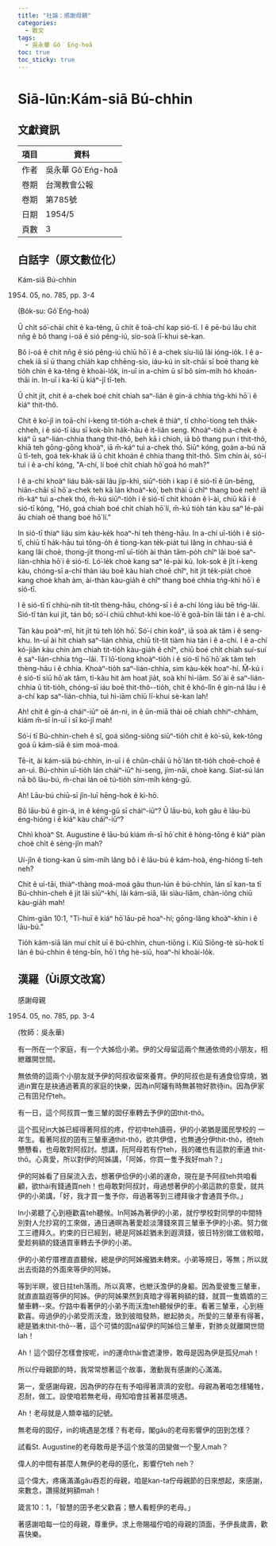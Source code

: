 ```yaml
---
title: "社論：感謝母親"
categories:
  - 散文
tags:
  - 吳永華 Gô͘ Eńg-hoâ
toc: true
toc_sticky: true
---
```


# Siā-lūn:Kám-siā Bú-chhin

## 文獻資訊

| 項目 | 資料 |
|---|---|
| 作者 | 吳永華 Gô͘ Eńg-hoâ |
| 卷期 | 台灣教會公報 |
| 卷期 | 第785號 |
| 日期 | 1954/5 |
| 頁數 | 3 |

## 白話字（原文數位化）

Kám-siā Bú-chhin

1954. 05, no. 785, pp. 3-4

(Bo̍k-su: Gô͘ Eńg-hoâ)

Ū chi̍t só͘-chāi chi̍t ê ka-têng, ū chi̍t ê toā-chí kap sió-tī. I ê pē-bú lâu chit nn̄g ê bô thang i-oá ê sió pêng-iú, sio-soà lī-khui sè-kan.

Bô i-oá ê chit nn̄g ê sió pêng-iú chiū hō͘ i ê a-chek siu-liû lâi ióng-io̍k. I ê a-chek iā sī ū thang chia̍h kap chhēng-sio, iáu-kú in si̍t-chāi sī boē thang kè tio̍h chin ê ka-têng ê khoài-lo̍k, in-uī in a-chím ū sî bô sím-mi̍h hó khoán-thāi in. In-uī i ka-kī ū kiáⁿ-jî tī-teh.

Ū chi̍t ji̍t, chit ê a-chek boé chi̍t chiah saⁿ-lián ê gín-á chhia tńg-khì hō͘ i ê kiáⁿ thit-thô.

Chit ê ko͘-jî in toā-chí í-keng tit-tio̍h a-chek ê thiàⁿ, tī chho͘-tiong teh tha̍k-chheh, i ê sió-tī iáu sī kok-bîn ha̍k-hāu ê it-liân seng. Khoàⁿ-tio̍h a-chek ê kiáⁿ ū saⁿ-lián-chhia thang thit-thô, beh kā i chioh, iā bô thang pun i thit-thô, khiā teh gōng-gōng khoàⁿ, iā m̄-káⁿ tuì a-chek thó. Siūⁿ kóng, goán a-bú nā ū tī-teh, goá tek-khak iā ū chit khoán ê chhia thang thit-thô. Sim chin ài, só͘-í tuì i ê a-chí kóng, "A-chí, lí boé chi̍t chiah hō͘ goá hó mah?"

I ê a-chí khoàⁿ liáu ba̍k-sái lâu ji̍p-khì, siūⁿ-tio̍h i kap i ê sió-tī ê ūn-bēng, hiān-chāi sī hō͘ a-chek teh kā lán khoàⁿ-kò͘, beh thài ū chîⁿ thang boé neh! iā m̄-káⁿ tuì a-chek thó, m̄-kú siūⁿ-tio̍h i ê sió-tī chit khoán ê ì-ài, chiū kā i ê sió-tī kóng, "Hó, goá chiah boé chi̍t chiah hō͘ lí, m̄-kú tio̍h tán kàu saⁿ lé-pài āu chiah oē thang boé hō͘ lí."

In sió-tī thiaⁿ liáu sim kàu-ke̍k hoaⁿ-hí teh thèng-hāu. In a-chí uī-tio̍h i ê sió-tī, chiū tī ha̍k-hāu tuì tông-o̍h ê tiong-kan te̍k-pia̍t tuì lâng ín chhau-siá ê kang lâi choè, thong-ji̍t thong-mî uī-tio̍h ài thàn tām-po̍h chîⁿ lâi boé saⁿ-lián-chhia hō͘ i ê sió-tī. Ló͘-le̍k choè kang saⁿ lé-pài kú. Iok-sok ê ji̍t í-keng kàu, chóng-sī a-chí thàn iáu boē kàu hiah choē chîⁿ, hit ji̍t te̍k-pia̍t choè kang choè khah àm, ài-thàn kàu-gia̍h ê chîⁿ thang boé chhia tńg-khì hō͘ i ê sió-tī.

I ê sió-tī tī chhù-nih ti̍t-ti̍t thèng-hāu, chóng-sī i ê a-chí lóng iáu bē tńg-lâi. Sió-tī tán kui ji̍t, tán bô; só͘-í chiū chhut-khì koe-lō͘ ê goā-bīn lâi tán i ê a-chí.

Tán kàu poàⁿ-mî, hit ji̍t tú teh lo̍h hō͘. Só͘-í chin koâⁿ, iā soà ak tâm i ê seng-khu. In-uī ài hit chiah saⁿ-lián chhia, chiū ti̍t-ti̍t tiàm hia tán i ê a-chí. I ê a-chí kó-jiân kàu chin àm chiah tit-tio̍h kàu-gia̍h ê chîⁿ, chiū boé chi̍t chiah suí-suí ê saⁿ-lián-chhia tńg--lâi. Tī lō͘-tiong khoàⁿ-tio̍h i ê sió-tī hō͘ hō͘ ak tâm teh thèng-hāu i ê chhia. Khoàⁿ-tio̍h saⁿ-lián-chhia, sim kàu-ke̍k hoaⁿ-hí. M̄-kú i ê sió-tī siū hō͘ ak tâm, tì-kàu hit àm hoat jia̍t, soà khí hì-iām. Só͘ ài ê saⁿ-lián-chhia ū tit-tio̍h, chóng-sī iáu boē thit-thô--tio̍h, chit ê khó-lîn ê gín-ná lâu i ê a-chí kap saⁿ-lián-chhia, tuì hì-iām chiū lī-khui sè-kan lah!

Ah! chit ê gín-á cháiⁿ-iūⁿ oē án-ni, in ê ūn-miā thài oē chiah chhiⁿ-chhám, kiám m̄-sī in-uī i sī ko͘-jî mah!

Só͘-í tī Bú-chhin-cheh ê sî, goá siông-siông siūⁿ-tio̍h chit ê kò͘-sū, kek-tōng goá ū kám-siā ê sim moá-moá.

Tē-it, ài kám-siā bú-chhin, in-uī i ê chûn-chāi ū hō͘ lán tit-tio̍h choē-choē ê an-uì. Bú-chhin uī-tio̍h lán cháiⁿ-iūⁿ hi-seng, jím-nāi, choè kang. Siat-sú lán nā bô lāu-bú, m̄-chai lán oē tú-tio̍h sím-mi̍h kéng-gū.

Ah! Lāu-bú chiū-sī jîn-luī hēng-hok ê kì-hō.

Bô lāu-bú ê gín-á, in ê kéng-gū sī cháiⁿ-iūⁿ? Ū lāu-bú, koh gâu ê lāu-bú éng-hióng i ê kiáⁿ kàu cháiⁿ-iūⁿ?

Chhì khoàⁿ St. Augustine ê lāu-bú kiám m̄-sī hō͘ chit ê hòng-tōng ê kiáⁿ piàn choè chi̍t ê sèng-jîn mah?

Uí-jîn ê tiong-kan ū sím-mi̍h lâng bô i ê lāu-bú ê kám-hoà, éng-hióng tī-teh neh?

Chit ê uí-tāi, thiàⁿ-thàng moá-moá gâu thun-lún ê bú-chhin, lán sī kan-ta tī Bú-chhin-cheh ê ji̍t lâi siūⁿ-khí, lâi kám-siā, lâi siàu-liām, chàn-iông chiū kàu-gia̍h mah!

Chim-giân 10:1, "Tì-huī ê kiáⁿ hō͘ lāu-pē hoaⁿ-hí; gōng-lâng khoàⁿ-khin i ê lāu-bú."

Tio̍h kám-siā lán muí chi̍t uī ê bú-chhin, chun-tiōng i. Kiû Siōng-tè sù-hok tī lán ê bú-chhin ê téng-bīn, hō͘ i tn̂g hè-siū, hoaⁿ-hí khoài-lo̍k.

## 漢羅（Ùi原文改寫）

感謝母親

1954. 05, no. 785, pp. 3-4

(牧師：吳永華)

有一所在一个家庭，有一个大姊佮小弟。伊的父母留這兩个無通依倚的小朋友，相紲離開世間。

無依倚的這兩个小朋友就予伊的阿叔收留來養育。伊的阿叔也是有通食佮穿燒，猶過in實在是袂通過著真的家庭的快樂，因為in阿嬸有時無甚物好款待in。因為伊家己有囝兒佇teh。

有一日，這个阿叔買一隻三輦的囡仔車轉去予伊的囝thit-thô。

這个孤兒in大姊已經得著阿叔的疼，佇初中teh讀冊，伊的小弟猶是國民學校的 一年生。看著阿叔的囝有三輦車通thit-thô，欲共伊借，也無通分伊thit-thô，徛teh戇戇看，也毋敢對阿叔討。想講，阮阿母若有佇teh，我的確也有這款的車通 thit-thô。心真愛，所以對伊的阿姊講，「阿姊，你買一隻予我好mah？」

伊的阿姊看了目屎流入去，想著伊佮伊的小弟的運命，現在是予阿叔teh共咱看顧，欲thài有錢通買neh！也毋敢對阿叔討，毋過想著伊的小弟這款的意愛，就共伊的小弟講，「好，我才買一隻予你，毋過著等到三禮拜後才會通買予你。」

In小弟聽了心到極歡喜teh聽候。In阿姊為著伊的小弟，就佇學校對同學的中間特別對人允抄寫的工來做，通日通暝為著愛趁淡薄錢來買三輦車予伊的小弟。努力做工三禮拜久。約束的日已經到，總是阿姊趁猶未到遐濟錢，彼日特別做工做較暗，愛趁夠額的錢通買車轉去予伊的小弟。

伊的小弟佇厝裡直直聽候，總是伊的阿姊攏猶未轉來。小弟等規日，等無；所以就出去街路的外面來等伊的阿姊。

等到半暝，彼日拄teh落雨。所以真寒，也紲沃澹伊的身軀。因為愛彼隻三輦車，就直直踮遐等伊的阿姊。伊的阿姊果然到真暗才得著夠額的錢，就買一隻媠媠的三輦車轉--來。佇路中看著伊的小弟予雨沃澹teh聽候伊的車。看著三輦車，心到極歡喜。毋過伊的小弟受雨沃澹，致到彼暗發熱，紲起肺炎。所愛的三輦車有得著，總是猶未thit-thô--著，這个可憐的囡ná留伊的阿姊佮三輦車，對肺炎就離開世間lah！

Ah！這个囡仔怎樣會按呢，in的運命thài會遮淒慘，敢毋是因為伊是孤兒mah！

所以佇母親節的時，我常常想著這个故事，激動我有感謝的心滿滿。

第一，愛感謝母親，因為伊的存在有予咱得著濟濟的安慰。母親為著咱怎樣犧牲，忍耐，做工。設使咱若無老母，毋知咱會拄著甚麼境遇。

Ah！老母就是人類幸福的記號。

無老母的囡仔，in的境遇是怎樣？有老母，閣gâu的老母影響伊的囝到怎樣？

試看St. Augustine的老母敢毋是予這个放蕩的囝變做一个聖人mah？

偉人的中間有甚麼人無伊的老母的感化，影響佇teh neh？

這个偉大，疼痛滿滿gâu吞忍的母親，咱是kan-ta佇母親節的日來想起，來感謝，來數念，讚揚就夠額mah！

箴言10：1，「智慧的囝予老父歡喜；戇人看輕伊的老母。」

著感謝咱每一位的母親，尊重伊。求上帝賜福佇咱的母親的頂面，予伊長歲壽，歡喜快樂。
